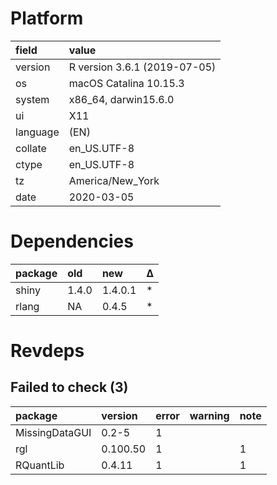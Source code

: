 # Platform

|field    |value                        |
|:--------|:----------------------------|
|version  |R version 3.6.1 (2019-07-05) |
|os       |macOS Catalina 10.15.3       |
|system   |x86_64, darwin15.6.0         |
|ui       |X11                          |
|language |(EN)                         |
|collate  |en_US.UTF-8                  |
|ctype    |en_US.UTF-8                  |
|tz       |America/New_York             |
|date     |2020-03-05                   |

# Dependencies

|package |old   |new     |Δ  |
|:-------|:-----|:-------|:--|
|shiny   |1.4.0 |1.4.0.1 |*  |
|rlang   |NA    |0.4.5   |*  |

# Revdeps

## Failed to check (3)

|package        |version  |error |warning |note |
|:--------------|:--------|:-----|:-------|:----|
|MissingDataGUI |0.2-5    |1     |        |     |
|rgl            |0.100.50 |1     |        |1    |
|RQuantLib      |0.4.11   |1     |        |1    |

